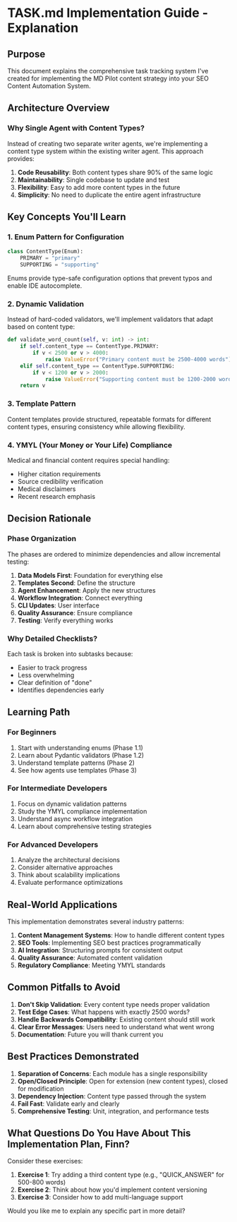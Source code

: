 # TASK.md Implementation Guide - Explanation

## Purpose
This document explains the comprehensive task tracking system I've created for implementing the MD Pilot content strategy into your SEO Content Automation System.

## Architecture Overview

### Why Single Agent with Content Types?
Instead of creating two separate writer agents, we're implementing a content type system within the existing writer agent. This approach provides:

1. **Code Reusability**: Both content types share 90% of the same logic
2. **Maintainability**: Single codebase to update and test
3. **Flexibility**: Easy to add more content types in the future
4. **Simplicity**: No need to duplicate the entire agent infrastructure

## Key Concepts You'll Learn

### 1. Enum Pattern for Configuration
```python
class ContentType(Enum):
    PRIMARY = "primary"
    SUPPORTING = "supporting"
```
Enums provide type-safe configuration options that prevent typos and enable IDE autocomplete.

### 2. Dynamic Validation
Instead of hard-coded validators, we'll implement validators that adapt based on content type:
```python
def validate_word_count(self, v: int) -> int:
    if self.content_type == ContentType.PRIMARY:
        if v < 2500 or v > 4000:
            raise ValueError("Primary content must be 2500-4000 words")
    elif self.content_type == ContentType.SUPPORTING:
        if v < 1200 or v > 2000:
            raise ValueError("Supporting content must be 1200-2000 words")
    return v
```

### 3. Template Pattern
Content templates provide structured, repeatable formats for different content types, ensuring consistency while allowing flexibility.

### 4. YMYL (Your Money or Your Life) Compliance
Medical and financial content requires special handling:
- Higher citation requirements
- Source credibility verification
- Medical disclaimers
- Recent research emphasis

## Decision Rationale

### Phase Organization
The phases are ordered to minimize dependencies and allow incremental testing:

1. **Data Models First**: Foundation for everything else
2. **Templates Second**: Define the structure
3. **Agent Enhancement**: Apply the new structures
4. **Workflow Integration**: Connect everything
5. **CLI Updates**: User interface
6. **Quality Assurance**: Ensure compliance
7. **Testing**: Verify everything works

### Why Detailed Checklists?
Each task is broken into subtasks because:
- Easier to track progress
- Less overwhelming
- Clear definition of "done"
- Identifies dependencies early

## Learning Path

### For Beginners
1. Start with understanding enums (Phase 1.1)
2. Learn about Pydantic validators (Phase 1.2)
3. Understand template patterns (Phase 2)
4. See how agents use templates (Phase 3)

### For Intermediate Developers
1. Focus on dynamic validation patterns
2. Study the YMYL compliance implementation
3. Understand async workflow integration
4. Learn about comprehensive testing strategies

### For Advanced Developers
1. Analyze the architectural decisions
2. Consider alternative approaches
3. Think about scalability implications
4. Evaluate performance optimizations

## Real-World Applications

This implementation demonstrates several industry patterns:

1. **Content Management Systems**: How to handle different content types
2. **SEO Tools**: Implementing SEO best practices programmatically
3. **AI Integration**: Structuring prompts for consistent output
4. **Quality Assurance**: Automated content validation
5. **Regulatory Compliance**: Meeting YMYL standards

## Common Pitfalls to Avoid

1. **Don't Skip Validation**: Every content type needs proper validation
2. **Test Edge Cases**: What happens with exactly 2500 words?
3. **Handle Backwards Compatibility**: Existing content should still work
4. **Clear Error Messages**: Users need to understand what went wrong
5. **Documentation**: Future you will thank current you

## Best Practices Demonstrated

1. **Separation of Concerns**: Each module has a single responsibility
2. **Open/Closed Principle**: Open for extension (new content types), closed for modification
3. **Dependency Injection**: Content type passed through the system
4. **Fail Fast**: Validate early and clearly
5. **Comprehensive Testing**: Unit, integration, and performance tests

## What Questions Do You Have About This Implementation Plan, Finn?

Consider these exercises:
1. **Exercise 1**: Try adding a third content type (e.g., "QUICK_ANSWER" for 500-800 words)
2. **Exercise 2**: Think about how you'd implement content versioning
3. **Exercise 3**: Consider how to add multi-language support

Would you like me to explain any specific part in more detail?